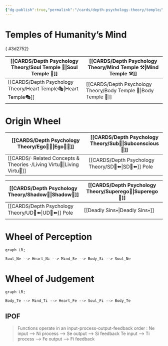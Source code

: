 ```yaml
---
{"dg-publish":true,"permalink":"/cards/depth-psychology-theory/temple/","created":"2023-01-06T12:36:08.723+01:00","updated":"2023-05-03T19:40:25.694+02:00"}
---
```



# Temples of Humanity’s Mind
{ #3d2752}


| [[CARDS/Depth Psychology Theory/Soul Temple 👥\|Soul Temple 👥]]  | [[CARDS/Depth Psychology Theory/Mind Temple ⚒️\|Mind Temple ⚒️]] |
| ------------------- | ------------------ |
| [[CARDS/Depth Psychology Theory/Heart Temple🎭\|Heart Temple🎭]] | [[CARDS/Depth Psychology Theory/Body Temple 🌳\|Body Temple 🌳]]                    |

# Origin Wheel 
| [[CARDS/Depth Psychology Theory/Ego🙋‍♂️\|Ego🙋‍♂️]]       | [[CARDS/Depth Psychology Theory/Sub🤸\|Subconscious🤸]] |
| ------------------ | ------------------------- |
| [[CARDS/· Related Concepts & Theories ·/Living Virtu🙇\|Living Virtu🙇]] | [[CARDS/Depth Psychology Theory/SD🤸⬅️\|SD🤸⬅️]] Pole           |

| [[CARDS/Depth Psychology Theory/Shadow👤\|Shadow👤]]      | [[CARDS/Depth Psychology Theory/Superego👹\|Superego👹]] |
| ------------------ | ------------------------- |
| [[CARDS/Depth Psychology Theory/UD👤⬅️\|UD👤⬅️]] Pole | [[Deadly Sins💀\|Deadly Sins💀]]       |

# Wheel of Perception 

```mermaid
graph LR;

Soul_Ne --> Heart_Ni --> Mind_Se --> Body_Si --> Soul_Ne

```

# Wheel of Judgement

```mermaid
graph LR;

Body_Te --> Mind_Ti --> Heart_Fe --> Soul_Fi --> Body_Te

```

## IPOF
> Functions operate in an input-process-output-feedback order : 
> Ne input --> Ni process --> Se output --> Si feedback
> Te input --> Ti process --> Fe output --> Fi feedback